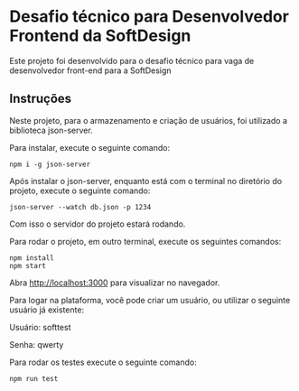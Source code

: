 # Desafio técnico para Desenvolvedor Frontend da SoftDesign

Este projeto foi desenvolvido para o desafio técnico para vaga de desenvolvedor front-end para a SoftDesign

## Instruções

Neste projeto, para o armazenamento e criação de usuários, foi utilizado a biblioteca json-server.

Para instalar, execute o seguinte comando:

```
npm i -g json-server
```

Após instalar o json-server, enquanto está com o terminal no diretório do projeto, execute o seguinte comando:

```
json-server --watch db.json -p 1234
```

Com isso o servidor do projeto estará rodando.

Para rodar o projeto, em outro terminal, execute os seguintes comandos:

```
npm install
npm start
```

Abra [http://localhost:3000](http://localhost:3000) para visualizar no navegador.

Para logar na plataforma, você pode criar um usuário, ou utilizar o seguinte usuário já existente:

Usuário: softtest

Senha: qwerty

Para rodar os testes execute o seguinte comando:

```
npm run test
```

